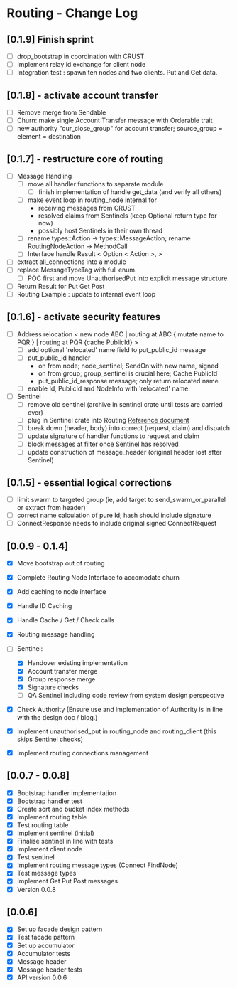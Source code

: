 # Routing - Change Log

## [0.1.9] Finish sprint

- [ ] drop_bootstrap in coordination with CRUST
- [ ] Implement relay id exchange for client node
- [ ] Integration test : spawn ten nodes and two clients. Put and Get data.

## [0.1.8] - activate account transfer

- [ ] Remove merge from Sendable
- [ ] Churn: make single Account Transfer message with Orderable trait
- [ ] new authority "our_close_group" for account transfer; source_group = element = destination

## [0.1.7] - restructure core of routing

- [ ] Message Handling
    - [ ] move all handler functions to separate module
        - [ ] finish implementation of handle get_data (and verify all others)
    - [ ] make event loop in routing_node internal for
        - receiving messages from CRUST
        - resolved claims from Sentinels (keep Optional return type for now)
        - possibly host Sentinels in their own thread
    - [ ] rename types::Action -> types::MessageAction; rename RoutingNodeAction -> MethodCall
    - [ ] Interface handle Result < Option < Action >, >
- [ ] extract all_connections into a module
- [ ] replace MessageTypeTag with full enum.
    - [ ] POC first and move UnauthorisedPut into explicit message structure.
- [ ] Return Result for Put Get Post
- [ ] Routing Example : update to internal event loop

## [0.1.6] - activate security features

- [ ] Address relocation
    < new node ABC | routing at ABC { mutate name to PQR } | routing at PQR {cache PublicId} >
  - [ ] add optional 'relocated' name field to put_public_id message
  - [ ] put_public_id handler
    - on from node; node_sentinel; SendOn with new name, signed
    - on from group; group_sentinel is crucial here; Cache PublicId
    - put_public_id_response message; only return relocated name
  - [ ] enable Id, PublicId and NodeInfo with 'relocated' name
- [ ] Sentinel
    - [ ] remove old sentinel (archive in sentinel crate until tests are carried over)
    - [ ] plug in Sentinel crate into Routing [Reference document](https://docs.google.com/document/d/1-x7pCq_YXm-P5xDi7y8UIYDbheVwJ10Q80FzgtnMD8A/edit?usp=sharing)
    - [ ] break down (header, body) into correct (request, claim) and dispatch
    - [ ] update signature of handler functions to request and claim
    - [ ] block messages at filter once Sentinel has resolved
    - [ ] update construction of message_header (original header lost after Sentinel)

## [0.1.5] - essential logical corrections
- [ ] limit swarm to targeted group (ie, add target to send_swarm_or_parallel or extract from header)
- [ ] correct name calculation of pure Id; hash should include signature
- [ ] ConnectResponse needs to include original signed ConnectRequest

## [0.0.9 - 0.1.4]

- [x] Move bootstrap out of routing
- [x] Complete Routing Node Interface to accomodate churn
- [x] Add caching to node interface
- [x] Handle ID Caching
- [x] Handle Cache / Get / Check calls
- [x] Routing message handling
- [ ] Sentinel:
  - [x] Handover existing implementation
  - [x] Account transfer merge
  - [x] Group response merge
  - [x] Signature checks
  - [ ] QA Sentinel including code review from system design perspective
- [x] Check Authority (Ensure use and implementation of Authority is in line with the design doc / blog.)
- [x] Implement unauthorised_put in routing_node and routing_client (this skips Sentinel checks)
- [x] Implement routing connections management


## [0.0.7 - 0.0.8]

- [x] Bootstrap handler implementation
- [x] Bootstrap handler test
- [x] Create sort and bucket index methods
- [x] Implement routing table
- [x] Test routing table
- [x] Implement sentinel (initial)
- [x] Finalise sentinel in line with tests
- [x] Implement client node
- [x] Test sentinel
- [x] Implement routing message types (Connect FindNode)
- [x] Test message types
- [x] Implement Get Put Post messages
- [x] Version 0.0.8

## [0.0.6]

- [x] Set up facade design pattern
- [x] Test facade pattern
- [x] Set up accumulator
- [x] Accumulator tests
- [x] Message header
- [x] Message header tests
- [x] API version 0.0.6
